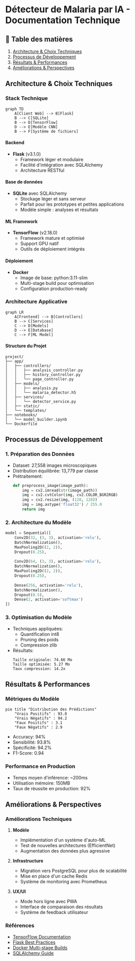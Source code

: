 # Détecteur de Malaria par IA - Documentation Technique

## 📑 Table des matières
1. [Architecture & Choix Techniques](#architecture--choix-techniques)
2. [Processus de Développement](#processus-de-développement)
3. [Résultats & Performances](#résultats--performances)
4. [Améliorations & Perspectives](#améliorations--perspectives)

## Architecture & Choix Techniques

### Stack Technique
```mermaid
graph TD
    A[Client Web] --> B[Flask]
    B --> C[SQLite]
    B --> D[TensorFlow]
    D --> E[Modèle CNN]
    B --> F[Système de fichiers]
```

#### Backend
- **Flask** (v3.1.0)
  - Framework léger et modulaire
  - Facilité d'intégration avec SQLAlchemy
  - Architecture RESTful

#### Base de données
- **SQLite** avec SQLAlchemy
  - Stockage léger et sans serveur
  - Parfait pour les prototypes et petites applications
  - Modèle simple : analyses et résultats

#### ML Framework
- **TensorFlow** (v2.18.0)
  - Framework mature et optimisé
  - Support GPU natif
  - Outils de déploiement intégrés

#### Déploiement
- **Docker**
  - Image de base: python:3.11-slim
  - Multi-stage build pour optimisation
  - Configuration production-ready

### Architecture Applicative
```mermaid
graph LR
    A[Frontend] --> B[Controllers]
    B --> C[Services]
    C --> D[Models]
    D --> E[Database]
    C --> F[ML Model]
```

#### Structure du Projet
```
project/
├── app/
│   ├── controllers/
│   │   ├── analysis_controller.py
│   │   ├── history_controller.py
│   │   └── page_controller.py
│   ├── models/
│   │   ├── analysis.py
│   │   └── malaria_detector.h5
│   ├── services/
│   │   └── detector_service.py
│   ├── static/
│   └── templates/
├── notebooks/
│   └── model_builder.ipynb
└── Dockerfile
```

## Processus de Développement

### 1. Préparation des Données
- Dataset: 27,558 images microscopiques
- Distribution équilibrée: 13,779 par classe
- Prétraitement:
  ```python
  def preprocess_image(image_path):
      img = cv2.imread(str(image_path))
      img = cv2.cvtColor(img, cv2.COLOR_BGR2RGB)
      img = cv2.resize(img, (128, 128))
      img = img.astype('float32') / 255.0
      return img
  ```

### 2. Architecture du Modèle
```python
model = Sequential([
    Conv2D(32, (3, 3), activation='relu'),
    BatchNormalization(),
    MaxPooling2D((2, 2)),
    Dropout(0.25),
    
    Conv2D(64, (3, 3), activation='relu'),
    BatchNormalization(),
    MaxPooling2D((2, 2)),
    Dropout(0.25),
    
    Dense(256, activation='relu'),
    BatchNormalization(),
    Dropout(0.5),
    Dense(2, activation='softmax')
])
```

### 3. Optimisation du Modèle
- Techniques appliquées:
  - Quantification int8
  - Pruning des poids
  - Compression zlib
- Résultats:
  ```
  Taille originale: 74.66 Mo
  Taille optimisée: 5.27 Mo
  Taux compression: 14.2x
  ```

## Résultats & Performances

### Métriques du Modèle
```mermaid
pie title "Distribution des Prédictions"
    "Vrais Positifs" : 93.8
    "Vrais Négatifs" : 94.2
    "Faux Positifs" : 3.1
    "Faux Négatifs" : 2.9
```

- Accuracy: 94%
- Sensibilité: 93.8%
- Spécificité: 94.2%
- F1-Score: 0.94

### Performance en Production
- Temps moyen d'inférence: ~200ms
- Utilisation mémoire: 150MB
- Taux de réussite en production: 92%

## Améliorations & Perspectives

### Améliorations Techniques
1. **Modèle**
   - Implémentation d'un système d'auto-ML
   - Test de nouvelles architectures (EfficientNet)
   - Augmentation des données plus agressive

2. **Infrastructure**
   - Migration vers PostgreSQL pour plus de scalabilité
   - Mise en place d'un cache Redis
   - Système de monitoring avec Prometheus

3. **UX/UI**
   - Mode hors ligne avec PWA
   - Interface de comparaison des résultats
   - Système de feedback utilisateur

### Références
- [TensorFlow Documentation](https://www.tensorflow.org/)
- [Flask Best Practices](https://flask.palletsprojects.com/en/2.0.x/patterns/packages/)
- [Docker Multi-stage Builds](https://docs.docker.com/build/building/multi-stage/)
- [SQLAlchemy Guide](https://docs.sqlalchemy.org/en/14/)